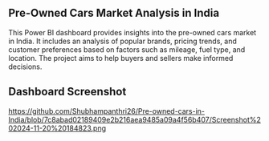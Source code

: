 
## Pre-Owned Cars Market Analysis in India

This Power BI dashboard provides insights into the pre-owned cars market in India. It includes an analysis of popular brands, pricing trends, and customer preferences based on factors such as mileage, fuel type, and location. The project aims to help buyers and sellers make informed decisions.

## Dashboard Screenshot 
https://github.com/Shubhampanthri26/Pre-owned-cars-in-India/blob/7c8abad02189409e2b216aea9485a09a4f56b407/Screenshot%202024-11-20%20184823.png


